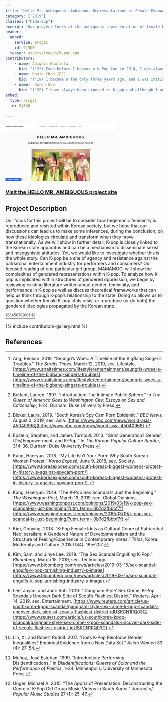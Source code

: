 ```yaml
---
title: "Hello Mr. Ambiguous: Ambiguous Representations of Female Empowerment in K-Pop"
category: ['2019']
classes: ["hide-sup"]
excerpt: 'Our project looks at the ambiguous representation of female K-pop groups, zoning in on one particular group named MAMAMOO. We argue that K-pop girl groups occupy a liminal space between gendered oppression and agential resistance, that is, in their performance of femininity, female idols both implicate themselves by the gendered ideologies that produce them, while at the same time, "work on and against" (Muñoz) those ideologies in a process to transform them.'
header:
  embed:
    service: arcgis
    id: 9j5K0
  teaser: assets/images/k-pop.jpg
contributors:
    - name: Abigail Bautista 
      bio: "('22) Even before I became a K-Pop fan in 2014, I was always fascinated with the organized structure of music production and circulation in Korean pop culture. For me, what makes K-Pop such an intriguing site for cultural studies is its ambiguous position in how South Korea creates its national brand domestically and internationally. South Korea’s national brand is built on clashing forces of tradition and modernity, Eastern and Western, convention and transgression; it is interesting to see how these forces interact from a cultural studies perspective."
    - name: David Chan (DJ)
      bio: "('19) I became a fan only three years ago, and I was initially drawn into the fandom because of the stunning music videos and the choreographies. It's like a snowball effect—once I started listening to one group, I kept discovering new groups that I also liked. It wasn't until later on that I discovered that K-pop resonates with a lot of Asian Americans. This made me think about the production of K-pop vs. the consumption of K-pop and what gets translated and what gets transformed. With that in mind, I wanted to see what we would discover if we studied K-pop from a cultural studies perspective."
    - name:  Karen Guo
      bio: "('22) I have always been exposed to K-pop and although I am not a fan of any group in particular, it has been interesting to observe the rise in popularity of K-pop globally within these past few years and the change/lack of change within the industry over time. Only have recently begun listening to MAMAMOO, they have quickly become a favorite of mine and found out why they appealed to me so much after finishing this project."
embed:
  type: arcgis
  id: 9j5K0

---
```



[![Mr. Ambiguous Site Screenshot](/assets/images/k-pop-site-thumb.jpg)](https://kpopculturalstudies.weebly.com)

### [Visit the HELLO MR. AMBIGUOUS project site](https://kpopculturalstudies.weebly.com)

## Project Description

Our focus for this project will be to consider how hegemonic femininity is reproduced and resisted within Korean society, but we hope that our discussions can lead us to make some inferences, during the conclusion, on how these ideologies circulate and transform when they move transnationally. As we will show in further detail, K-pop is closely linked to the Korean state apparatus and can be a mechanism to disseminate sexist and misogynistic attitudes. Yet, we would like to investigate whether this is the whole story. Can K-pop be a site of agency and resistance against the patriarchal entertainment industry for performers and consumers? Our focused reading of one particular girl group, MAMAMOO, will show the complexities of gendered representations within K-pop. To analyze how K-pop is implicated within structures of gendered oppression, we begin by reviewing existing literature written about gender, femininity, and performance in K-pop as well as discuss theoretical frameworks that can help us think through K-pop’s relationship to the state. Doing so allows us to question whether female K-pop idols resist or reproduce (or do both) the gendered ideologies propagated by the Korean state.

[^1][^2][^3][^4][^5][^6][^7][^8][^9][^10][^11][^12]

{% include contributors-gallery.html %}

## References

[^1]: Ang, Benson. 2019. “Seungri’s Woes: A Timeline of the BigBang Singer’s Troubles.” *The Straits Times*, March 12, 2019, sec. Lifestyle. [https://www.straitstimes.com/lifestyle/entertainment/seungris-woes-a-timeline-of-the-bigbang-singers-troubles](https://www.straitstimes.com/lifestyle/entertainment/seungris-woes-a-timeline-of-the-bigbang-singers-troubles).

[^2]: Berlant, Lauren. 1997. “Introduction: The Intimate Public Sphere.” In *The Queen of America Goes to Washington City: Essays on Sex and Citizenship*, 1–24. Durham: Duke University Press.

[^3]: Bicker, Laura. 2019. “South Korea’s Spy Cam Porn Epidemic.” *BBC News*, August 3, 2019, sec. Asia. [https://www.bbc.com/news/world-asia-45040968](https://www.bbc.com/news/world-asia-45040968).

[^4]: Epstein, Stephen, and James Turnbull. 2013. “Girls’ Generation? Gender, (Dis)Empowerment, and K-Pop.” In *The Korean Popular Culture Reader*, 314–36. Durham: Duke University Press.

[^5]: Kang, Haeryun. 2018. “My Life Isn’t Your Porn: Why South Korean Women Protest.” *Korea Exposé*, June 9, 2018, sec. Society. [https://www.koreaexpose.com/south-koreas-biggest-womens-protest-in-history-is-against-spycam-porn/](https://www.koreaexpose.com/south-koreas-biggest-womens-protest-in-history-is-against-spycam-porn/).

[^6]: Kang, Haeryun. 2019. “The K-Pop Sex Scandal Is Just the Beginning.” *The Washington Post*, March 19, 2019, sec. Global Opinions. [https://www.washingtonpost.com/opinions/2019/03/19/k-pop-sex-scandal-is-just-beginning/?utm_term=.0b7d2fbbbf7f](https://www.washingtonpost.com/opinions/2019/03/19/k-pop-sex-scandal-is-just-beginning/?utm_term=.0b7d2fbbbf7f).

[^7]: Kim, Gooying. 2018. “K-Pop Female Idols as Cultural Genre of Patriarchal Neoliberalism: A Gendered Nature of Developmentalism and the Structure of Feeling/Experience in Contemporary Korea.” *Telos*, Korea: Modernity and Culture, 2018 (184): 185–207.

[^8]: Kim, Sam, and Jihye Lee. 2019. “The Sex Scandal Engulfing K-Pop.” *Bloomberg*, March 15, 2019, sec. Technology. [https://www.bloomberg.com/news/articles/2019-03-15/sex-scandal-engulfs-k-pop-tarnishing-industry-s-image](https://www.bloomberg.com/news/articles/2019-03-15/sex-scandal-engulfs-k-pop-tarnishing-industry-s-image).

[^9]: Lee, Joyce, and Joori Roh. 2019. “‘Gangnam Style’ Sex Crime: K-Pop Scandals Uncover Dark Side of Seoul’s Flashiest District.” *Reuters*, April 14, 2019, sec. Entertainment. [https://www.reuters.com/article/us-southkorea-kpop-scandal/gangnam-style-sex-crime-k-pop-scandals-uncover-dark-side-of-seouls-flashiest-district-idUSKCN1RQ03G](https://www.reuters.com/article/us-southkorea-kpop-scandal/gangnam-style-sex-crime-k-pop-scandals-uncover-dark-side-of-seouls-flashiest-district-idUSKCN1RQ03G).

[^10]: Lin, Xi, and Robert Rudolf. 2017. “Does K-Pop Reinforce Gender Inequalities? Empirical Evidence from a New Data Set.” *Asian Women* 33 (4): 27–54.

[^11]: Muñoz, José Esteban. 1999. “Introduction: Performing Disidentifications.” In *Disidentifications: Queers of Color and the Performance of Politics*, 1–34. Minneapolis: University of Minnesota Press.

[^12]: Unger, Michael A. 2015. “The Aporia of Presentation: Deconstructing the Genre of K-Pop Girl Group Music Videos in South Korea.” *Journal of Popular Music Studies* 27 (1): 25–47.